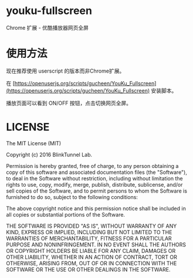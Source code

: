 # youku-fullscreen
Chrome 扩展 - 优酷播放器网页全屏

# 使用方法

现在推荐使用 userscript 的版本而非Chrome扩展。

在 [https://openuserjs.org/scripts/gucheen/YouKu_Fullscreen](https://openuserjs.org/scripts/gucheen/YouKu_Fullscreen) 安装脚本。

播放页面可以看到 ON/OFF 按钮，点击切换网页全屏。

# LICENSE
The MIT License (MIT)

Copyright (c) 2016 BlinkTunnel Lab.

Permission is hereby granted, free of charge, to any person obtaining a copy
of this software and associated documentation files (the "Software"), to deal
in the Software without restriction, including without limitation the rights
to use, copy, modify, merge, publish, distribute, sublicense, and/or sell
copies of the Software, and to permit persons to whom the Software is
furnished to do so, subject to the following conditions:

The above copyright notice and this permission notice shall be included in all
copies or substantial portions of the Software.

THE SOFTWARE IS PROVIDED "AS IS", WITHOUT WARRANTY OF ANY KIND, EXPRESS OR
IMPLIED, INCLUDING BUT NOT LIMITED TO THE WARRANTIES OF MERCHANTABILITY,
FITNESS FOR A PARTICULAR PURPOSE AND NONINFRINGEMENT. IN NO EVENT SHALL THE
AUTHORS OR COPYRIGHT HOLDERS BE LIABLE FOR ANY CLAIM, DAMAGES OR OTHER
LIABILITY, WHETHER IN AN ACTION OF CONTRACT, TORT OR OTHERWISE, ARISING FROM,
OUT OF OR IN CONNECTION WITH THE SOFTWARE OR THE USE OR OTHER DEALINGS IN THE
SOFTWARE.
